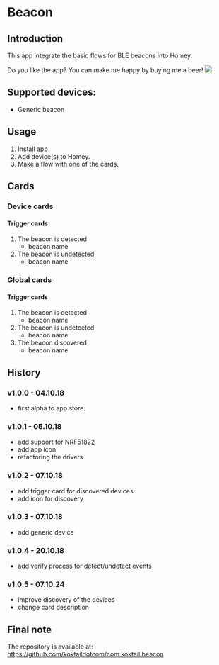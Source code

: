 # Beacon

## Introduction
This app integrate the basic flows for BLE beacons into Homey.

Do you like the app? You can make me happy by buying me a beer! [![](https://img.shields.io/badge/paypal-donate-green.svg)](https://www.paypal.me/koktaildotcom)

## Supported devices:
* Generic beacon

## Usage
1. Install app
2. Add device(s) to Homey.
4. Make a flow with one of the cards.

## Cards
### Device cards
#### Trigger cards
1. The beacon is detected
   * beacon name
2. The beacon is undetected
   * beacon name

### Global cards
#### Trigger cards
1. The beacon is detected
   * beacon name
2. The beacon is undetected
   * beacon name
3. The beacon discovered
   * beacon name
   
## History
### v1.0.0 - 04.10.18
  * first alpha to app store.
### v1.0.1 - 05.10.18
  * add support for NRF51822  
  * add app icon
  * refactoring the drivers
### v1.0.2 - 07.10.18
  * add trigger card for discovered devices
  * add icon for discovery
### v1.0.3 - 07.10.18
  * add generic device
### v1.0.4 - 20.10.18  
  * add verify process for detect/undetect events
### v1.0.5 - 07.10.24
  * improve discovery of the devices
  * change card description
  
## Final note ##
The repository is available at: https://github.com/koktaildotcom/com.koktail.beacon